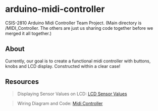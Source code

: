 # arduino-midi-controller
CSIS-2810 Arduino Midi Controller Team Project. (Main directory is /MIDI_Controller. The others are just us sharing code together before we merged it all together.)

## About

Currently, our goal is to create a functional midi controller with buttons, knobs and LCD display.
Constructed within a clear case!

## Resources

> Displaying Sensor Values on LCD: [LCD Sensor Values](https://create.arduino.cc/projecthub/Guitarman1/displaying-sensor-values-on-lcd-c0c44f)

> Wiring Diagram and Code: [Midi Controller](https://create.arduino.cc/projecthub/daniferreira27/build-an-arduino-powered-midi-controller-9760c9?ref=part&ref_id=10308&offset=20)

